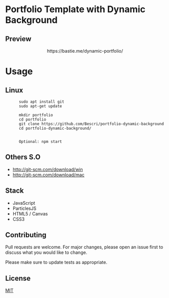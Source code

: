 # Portfolio Template with Dynamic Background

## Preview

<p align="center">
  https://bastie.me/dynamic-portfolio/
</p>


# Usage

## Linux

          sudo apt install git
          sudo apt-get update
          
          mkdir portfolio
          cd portfolio
          git clone https://github.com/Bescri/portfolio-dynamic-background
          cd portfolio-dynamic-background/
          
          
          Optional: npm start 
         

## Others S.O

* http://git-scm.com/download/win
* http://git-scm.com/download/mac


## Stack 

* JavaScript
* ParticlesJS
* HTML5 / Canvas
* CSS3 


                    
## Contributing
Pull requests are welcome. For major changes, please open an issue first to discuss what you would like to change.

Please make sure to update tests as appropriate.

## License
[MIT](https://choosealicense.com/licenses/mit/)
